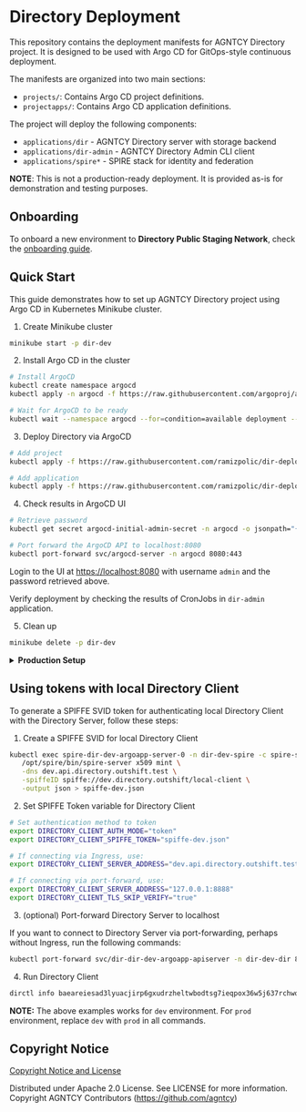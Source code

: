 # Directory Deployment

This repository contains the deployment manifests for AGNTCY Directory project.
It is designed to be used with Argo CD for GitOps-style continuous deployment.

The manifests are organized into two main sections:
- `projects/`: Contains Argo CD project definitions.
- `projectapps/`: Contains Argo CD application definitions.

The project will deploy the following components:
- `applications/dir` - AGNTCY Directory server with storage backend
- `applications/dir-admin` - AGNTCY Directory Admin CLI client
- `applications/spire*` - SPIRE stack for identity and federation

**NOTE**: This is not a production-ready deployment. It is
provided as-is for demonstration and testing purposes.

## Onboarding

To onboard a new environment to **Directory Public Staging Network**, check the
[onboarding guide](onboarding/README.md).

## Quick Start

This guide demonstrates how to set up AGNTCY Directory project using
Argo CD in Kubernetes Minikube cluster.

1. Create Minikube cluster

```bash
minikube start -p dir-dev
```

2. Install Argo CD in the cluster

```bash
# Install ArgoCD
kubectl create namespace argocd
kubectl apply -n argocd -f https://raw.githubusercontent.com/argoproj/argo-cd/stable/manifests/install.yaml

# Wait for ArgoCD to be ready
kubectl wait --namespace argocd --for=condition=available deployment --all --timeout=120s
```

3. Deploy Directory via ArgoCD

```bash
# Add project
kubectl apply -f https://raw.githubusercontent.com/ramizpolic/dir-deploy/main/projects/dir/dev/dir-dev.yaml

# Add application
kubectl apply -f https://raw.githubusercontent.com/ramizpolic/dir-deploy/main/projectapps/dir/dev/dir-dev-projectapp.yaml
```

4. Check results in ArgoCD UI

```bash
# Retrieve password
kubectl get secret argocd-initial-admin-secret -n argocd -o jsonpath="{.data.password}" | base64 -d; echo

# Port forward the ArgoCD API to localhost:8080
kubectl port-forward svc/argocd-server -n argocd 8080:443
```

Login to the UI at [https://localhost:8080](https://localhost:8080) with username `admin` and the password retrieved above.

Verify deployment by checking the results of CronJobs in `dir-admin` application.

5. Clean up

```bash
minikube delete -p dir-dev
```

<details>
<summary><strong>Production Setup</strong></summary>

If you wish to deploy production-grade setup with
your own domains and Ingress capabilities on top,
follow these steps:

1. Create Minikube cluster

```bash
minikube start -p dir-prod
```

2. (optional) Enable Ingress and DNS addons in Minikube

```bash
# Enable Ingress and Ingress-DNS addons
minikube addons enable ingress -p dir-prod
minikube addons enable ingress-dns -p dir-prod

# Patch Ingress controller to enable SSL Passthrough
kubectl patch deployment -n ingress-nginx ingress-nginx-controller --type='json' \
-p='[{"op": "add", "path": "/spec/template/spec/containers/0/args/-", "value":"--enable-ssl-passthrough"}]'
```

3. (optional) Enable Local DNS inside Minikube

The deployment uses `test` domain for Ingress resources. 

If you want to use local DNS resolution for testing purposes,
follow the guide https://minikube.sigs.k8s.io/docs/handbook/addons/ingress-dns.

4. (optional) Install CertManager with Self-Signed Issuer

The deployment uses CertManager `letsencrypt` issuer to issue TLS certificates for Ingress resources.

If you want to use self-signed certificates for testing purposes, install CertManager and create a self-signed issuer as follows:

```bash
# Install Cert-Manager
kubectl apply -f https://github.com/cert-manager/cert-manager/releases/download/v1.19.1/cert-manager.yaml

# Wait for Cert-Manager to be ready
kubectl wait --namespace cert-manager --for=condition=available deployment --all --timeout=120s

# Create Self-Signed Issuer and Root CA Certificate
kubectl apply -f - <<EOF
apiVersion: cert-manager.io/v1
kind: ClusterIssuer
metadata:
   name: selfsigned-issuer
spec:
   selfSigned: {}
---
apiVersion: cert-manager.io/v1
kind: Certificate
metadata:
   name: my-selfsigned-ca
   namespace: cert-manager
spec:
   isCA: true
   commonName: my-selfsigned-ca
   secretName: root-secret
   privateKey:
      algorithm: ECDSA
      size: 256
   issuerRef:
      name: selfsigned-issuer
      kind: ClusterIssuer
      group: cert-manager.io
---
apiVersion: cert-manager.io/v1
kind: ClusterIssuer
metadata:
   name: letsencrypt
spec:
   ca:
      secretName: root-secret
EOF
```

5. Install Argo CD in the cluster

```bash
# Install ArgoCD
kubectl create namespace argocd
kubectl apply -n argocd -f https://raw.githubusercontent.com/argoproj/argo-cd/stable/manifests/install.yaml

# Wait for ArgoCD to be ready
kubectl wait --namespace argocd --for=condition=available deployment --all --timeout=120s
```

6. Deploy Directory via ArgoCD

```bash
# Add project
kubectl apply -f https://raw.githubusercontent.com/ramizpolic/dir-deploy/main/projects/dir/prod/dir-prod.yaml

# Add application
kubectl apply -f https://raw.githubusercontent.com/ramizpolic/dir-deploy/main/projectapps/dir/prod/dir-prod-projectapp.yaml
```

7. Check results in ArgoCD UI:

```bash
# Retrieve password
kubectl get secret argocd-initial-admin-secret -n argocd -o jsonpath="{.data.password}" | base64 -d; echo

# Port forward the ArgoCD API to localhost:8080
kubectl port-forward svc/argocd-server -n argocd 8080:443
```

Login to the UI at [https://localhost:8080](https://localhost:8080) with username `admin` and the password retrieved above.

Verify deployment by checking the results of CronJobs in `dir-admin` application.

8. Clean up

```bash
minikube delete -p dir-prod
```

**NOTE:** It is not recommended to deploy both dev and prod environments
in the same cluster, as they may conflict with each other.

</details>

## Using tokens with local Directory Client

To generate a SPIFFE SVID token for authenticating local Directory Client
with the Directory Server, follow these steps:

1. Create a SPIFFE SVID for local Directory Client

```bash
kubectl exec spire-dir-dev-argoapp-server-0 -n dir-dev-spire -c spire-server -- \
   /opt/spire/bin/spire-server x509 mint \
   -dns dev.api.directory.outshift.test \
   -spiffeID spiffe://dev.directory.outshift/local-client \
   -output json > spiffe-dev.json
```

2. Set SPIFFE Token variable for Directory Client

```bash
# Set authentication method to token
export DIRECTORY_CLIENT_AUTH_MODE="token"
export DIRECTORY_CLIENT_SPIFFE_TOKEN="spiffe-dev.json"

# If connecting via Ingress, use:
export DIRECTORY_CLIENT_SERVER_ADDRESS="dev.api.directory.outshift.test:443"

# If connecting via port-forward, use:
export DIRECTORY_CLIENT_SERVER_ADDRESS="127.0.0.1:8888"
export DIRECTORY_CLIENT_TLS_SKIP_VERIFY="true"
```

3. (optional) Port-forward Directory Server to localhost

If you want to connect to Directory Server via port-forwarding,
perhaps without Ingress, run the following commands:

```bash
kubectl port-forward svc/dir-dir-dev-argoapp-apiserver -n dir-dev-dir 8888:8888
```

4. Run Directory Client
```bash
dirctl info baeareiesad3lyuacjirp6gxudrzheltwbodtsg7ieqpox36w5j637rchwq
```

**NOTE:** The above examples works for `dev` environment.
For `prod` environment, replace `dev` with `prod` in all commands.

## Copyright Notice

[Copyright Notice and License](./LICENSE.md)

Distributed under Apache 2.0 License. See LICENSE for more information.
Copyright AGNTCY Contributors (https://github.com/agntcy)
